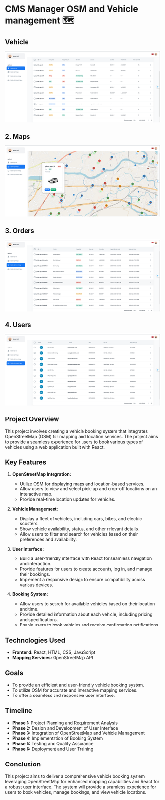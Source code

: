 # CMS Manager OSM and Vehicle management 🗺️

## Vehicle

![alt text](src/assets/images/vehicle.png)

## 2. Maps

![alt text](src/assets/images/maps.png)

## 3. Orders

![alt text](src/assets/images/orders.png)

## 4. Users

![alt text](src/assets/images/users.png)

## Project Overview

This project involves creating a vehicle booking system that integrates OpenStreetMap (OSM) for mapping and location services. The project aims to provide a seamless experience for users to book various types of vehicles using a web application built with React.

## Key Features

1. **OpenStreetMap Integration:**

   - Utilize OSM for displaying maps and location-based services.
   - Allow users to view and select pick-up and drop-off locations on an interactive map.
   - Provide real-time location updates for vehicles.

2. **Vehicle Management:**

   - Display a fleet of vehicles, including cars, bikes, and electric scooters.
   - Show vehicle availability, status, and other relevant details.
   - Allow users to filter and search for vehicles based on their preferences and availability.

3. **User Interface:**

   - Build a user-friendly interface with React for seamless navigation and interaction.
   - Provide features for users to create accounts, log in, and manage their bookings.
   - Implement a responsive design to ensure compatibility across various devices.

4. **Booking System:**
   - Allow users to search for available vehicles based on their location and time.
   - Provide detailed information about each vehicle, including pricing and specifications.
   - Enable users to book vehicles and receive confirmation notifications.

## Technologies Used

- **Frontend:** React, HTML, CSS, JavaScript
- **Mapping Services:** OpenStreetMap API

## Goals

- To provide an efficient and user-friendly vehicle booking system.
- To utilize OSM for accurate and interactive mapping services.
- To offer a seamless and responsive user interface.

## Timeline

- **Phase 1:** Project Planning and Requirement Analysis
- **Phase 2:** Design and Development of User Interface
- **Phase 3:** Integration of OpenStreetMap and Vehicle Management
- **Phase 4:** Implementation of Booking System
- **Phase 5:** Testing and Quality Assurance
- **Phase 6:** Deployment and User Training

## Conclusion

This project aims to deliver a comprehensive vehicle booking system leveraging OpenStreetMap for enhanced mapping capabilities and React for a robust user interface. The system will provide a seamless experience for users to book vehicles, manage bookings, and view vehicle locations.
